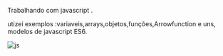 Trabalhando com javascript .

utizei exemplos :variaveis,arrays,objetos,funções,Arrowfunction e uns,
modelos de javascript ES6.

![js](https://github.com/evertonshow/curso.js/blob/master/gif.gif)
